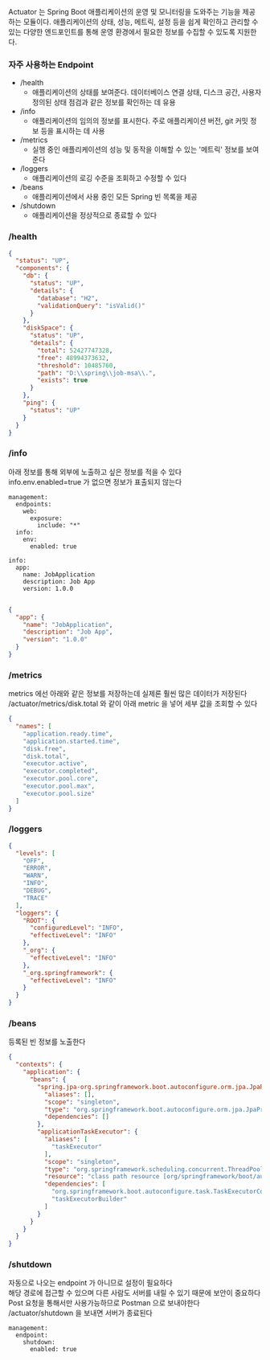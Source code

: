 Actuator 는 Spring Boot 애플리케이션의 운영 및 모니터링을 도와주는 기능을 제공하는 모듈이다.
애플리케이션의 상태, 성능, 메트릭, 설정 등을 쉽게 확인하고 관리할 수 있는 다양한 엔드포인트를 통해 운영 환경에서 필요한 정보를 수집할 수 있도록 지원한다.

### 자주 사용하는 Endpoint
- /health	
  - 애플리케이션의 상태를 보여준다. 데이터베이스 연결 상태, 디스크 공간, 사용자 정의된 상태 점검과 같은 정보를 확인하는 데 유용
- /info
  - 애플리케이션의 임의의 정보를 표시한다. 주로 애플리케이션 버전, git 커밋 정보 등을 표시하는 데 사용
- /metrics
  - 실행 중인 애플리케이션의 성능 및 동작을 이해할 수 있는 '메트릭' 정보를 보여준다
- /loggers
  - 애플리케이션의 로깅 수준을 조회하고 수정할 수 있다
- /beans
  - 애플리케이션에서 사용 중인 모든 Spring 빈 목록을 제공
- /shutdown
  - 애플리케이션을 정상적으로 종료할 수 있다

### /health
```json
{
  "status": "UP",
  "components": {
    "db": {
      "status": "UP",
      "details": {
        "database": "H2",
        "validationQuery": "isValid()"
      }
    },
    "diskSpace": {
      "status": "UP",
      "details": {
        "total": 52427747328,
        "free": 48994373632,
        "threshold": 10485760,
        "path": "D:\\spring\\job-msa\\.",
        "exists": true
      }
    },
    "ping": {
      "status": "UP"
    }
  }
}
```

### /info
아래 정보를 통해 외부에 노출하고 싶은 정보를 적을 수 있다 <br>
info.env.enabled=true 가 없으면 정보가 표출되지 않는다
```text
management:
  endpoints:
    web:
      exposure:
        include: "*"
  info:
    env:
      enabled: true

info:
  app:
    name: JobApplication
    description: Job App
    version: 1.0.0
    
```
```json
{
  "app": {
    "name": "JobApplication",
    "description": "Job App",
    "version": "1.0.0"
  }
}
```

### /metrics
metrics 에선 아래와 같은 정보를 저장하는데 실제론 훨씬 많은 데이터가 저장된다 <br>
/actuator/metrics/disk.total 와 같이 아래 metric 을 넣어 세부 값을 조회할 수 있다
```json
{
  "names": [
    "application.ready.time",
    "application.started.time",
    "disk.free",
    "disk.total",
    "executor.active",
    "executor.completed",
    "executor.pool.core",
    "executor.pool.max",
    "executor.pool.size"
  ]
}
```

### /loggers
```json
{
  "levels": [
    "OFF",
    "ERROR",
    "WARN",
    "INFO",
    "DEBUG",
    "TRACE"
  ],
  "loggers": {
    "ROOT": {
      "configuredLevel": "INFO",
      "effectiveLevel": "INFO"
    },
    "_org": {
      "effectiveLevel": "INFO"
    },
    "_org.springframework": {
      "effectiveLevel": "INFO"
    }
  }
}
```

### /beans
등록된 빈 정보를 노출한다
```json
{
  "contexts": {
    "application": {
      "beans": {
        "spring.jpa-org.springframework.boot.autoconfigure.orm.jpa.JpaProperties": {
          "aliases": [],
          "scope": "singleton",
          "type": "org.springframework.boot.autoconfigure.orm.jpa.JpaProperties",
          "dependencies": []
        },
        "applicationTaskExecutor": {
          "aliases": [
            "taskExecutor"
          ],
          "scope": "singleton",
          "type": "org.springframework.scheduling.concurrent.ThreadPoolTaskExecutor",
          "resource": "class path resource [org/springframework/boot/autoconfigure/task/TaskExecutorConfigurations$TaskExecutorConfiguration.class]",
          "dependencies": [
            "org.springframework.boot.autoconfigure.task.TaskExecutorConfigurations$TaskExecutorConfiguration",
            "taskExecutorBuilder"
          ]
        }
      }
    }
  }
}
```

### /shutdown
자동으로 나오는 endpoint 가 아니므로 설정이 필요하다 <br>
해당 경로에 접근할 수 있으며 다른 사람도 서버를 내릴 수 있기 때문에 보안이 중요하다 <br>
Post 요청을 통해서만 사용가능하므로 Postman 으로 보내야한다 <br>
/actuator/shutdown 을 보내면 서버가 종료된다
```text
management:
  endpoint:
    shutdown:
      enabled: true
```
